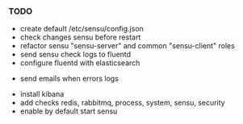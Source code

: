 ### TODO

* create default /etc/sensu/config.json
* check changes sensu before restart
* refactor sensu "sensu-server" and common "sensu-client" roles
* send sensu check logs to fluentd
* configure fluentd with elasticsearch
+ send emails when errors logs
* install kibana
* add checks redis, rabbitmq, process, system, sensu, security
* enable by default start sensu
